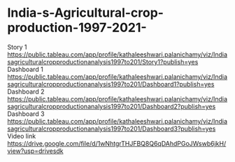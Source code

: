 # India-s-Agricultural-crop-production-1997-2021-
Story 1 
https://public.tableau.com/app/profile/kathaleeshwari.palanichamy/viz/Indiasagriculturalcropproductionanalysis1997to201/Story1?publish=yes
Dashboard 1
https://public.tableau.com/app/profile/kathaleeshwari.palanichamy/viz/Indiasagriculturalcropproductionanalysis1997to201/Dashboard1?publish=yes
Dashboard 2
https://public.tableau.com/app/profile/kathaleeshwari.palanichamy/viz/Indiasagriculturalcropproductionanalysis1997to201/Dashboard2?publish=yes
Dashboard 3
https://public.tableau.com/app/profile/kathaleeshwari.palanichamy/viz/Indiasagriculturalcropproductionanalysis1997to201/Dashboard3?publish=yes
Video link 
https://drive.google.com/file/d/1wNhtgrTHJFBQ8Q6qDAhdPGoJWswb6jkH/view?usp=drivesdk
